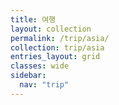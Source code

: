 ```yaml
---
title: 여행
layout: collection
permalink: /trip/asia/
collection: trip/asia
entries_layout: grid
classes: wide
sidebar:
  nav: "trip"
---
```



